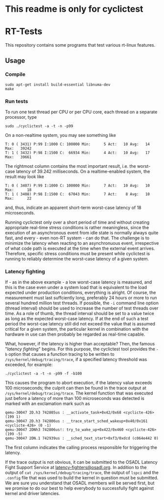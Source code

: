 # This readme is only for cyclictest
# RT-Tests

This repository contains some programs that test various rt-linux features.

## Usage

### Compile

    sudo apt-get install build-essential libnuma-dev
    make

### Run tests

To run one test thread per CPU or per CPU core, each thread on a separate
processor, type

    sudo ./cyclictest -a -t -n -p99

On a non-realtime system, you may see something like

    T: 0 ( 3431) P:99 I:1000 C: 100000 Min:      5 Act:   10 Avg:   14 Max:   39242
    T: 1 ( 3432) P:98 I:1500 C:  66934 Min:      4 Act:   10 Avg:   17 Max:   39661

The rightmost column contains the most important result, i.e. the worst-case
latency of 39.242 milliseconds. On a realtime-enabled system, the result may
look like

    T: 0 ( 3407) P:99 I:1000 C: 100000 Min:      7 Act:   10 Avg:   10 Max:      18
    T: 1 ( 3408) P:98 I:1500 C:  67043 Min:      7 Act:    8 Avg:   10 Max:      22

and, thus, indicate an apparent short-term worst-case latency of 18
microseconds.

Running cyclictest only over a short period of time and without creating
appropriate real-time stress conditions is rather meaningless, since the
execution of an asynchronous event from idle state is normally always quite
fast, and every - even non-RT system - can do that. The challenge is to minimize
 the latency when reacting to an asynchronuous event, irrespective of what code
path is executed at the time when the external event arrives.
Therefore, specific stress conditions must be present while cyclictest is
running to reliably determine the worst-case latency of a given system.

### Latency fighting

If - as in the above example - a low worst-case latency is measured, and this is
the case even under a system load that is equivalent to the load expected under
production conditions, everything is alright.
Of course, the measurement must last suffciently long, preferably 24 hours or
more to run several hundred million test threads. If possible, the `-i` command
line option (thread interval) should be used to increase the number of test
threads over time.
As a role of thumb, the thread interval should be set to a value twice as long
as the expected worst-case latency. If at the end of such a test period the
worst-cae latency still did not exceed the value that is assumed critical for a
given system, the particular kernel in combination with the hardware in use can
then probably be regarded as real-time capable.

What, however, if the latency is higher than acceptable? Then, the famous
"*latency fighting*" begins. For this purpose, the cyclictest tool provides the
`-b` option that causes a function tracing to be written to
`/sys/kernel/debug/tracing/trace`, if a specified latency threshold was
exceeded, for example:

    ./cyclictest -a -t -n -p99 -f -b100

This causes the program to abort execution, if the latency value exceeds 100
microseconds; the culprit can then be found in the trace output at
`/sys/kernel/debug/tracing/trace`.
The kernel function that was executed just before a latency of more than 100
microseconds was detected is marked with an exclamation mark such as

    qemu-30047 2D.h3 742805us : __activate_task+0x42/0x68 <cyclicte-426> (199 1)
    qemu-30047 2D.h3 742806us : __trace_start_sched_wakeup+0x40/0x161 <cyclicte-426> (0 -1)
    qemu-30047 2DNh3 742806us!: try_to_wake_up+0x422/0x460 <cyclicte-426> (199 -5)
    qemu-30047 2DN.1 742939us : __sched_text_start+0xf3/0xdcd (c064e442 0)

The first column indicates the calling process responsible for triggering the
latency.

If the trace output is not obvious, it can be submitted to the OSADL Latency
Fight Support Service at
[latency-fighters@osadl.org](mailto:latency-fighters@osadl.org).
In addition to the output of `cat /sys/kernel/debug/tracing/trace`, the output
of `lspci` and the `.config` file that was used to build the kernel in question
must be submitted. We are sure you understand that OSADL members will be served
first, but we promise to do our best to help everybody to successfully fight
against kernel and driver latencies.
